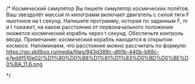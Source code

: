 /*
Космический симулятор
Вы пишете симулятор космических полётов. Ваш звездолёт массой m килограмм включает двигатель с силой тяги F ньютонов на t секунд. 
Напишите программу, которая по заданным F, m и t покажет, на каком расстоянии от первоначального положения окажется космический корабль через t секунд.
Обеспечьте контроль ввода.
Примечание: космический корабль находится в открытом космосе.
Напоминаем, что расстояние можно рассчитать по формуле:
https://go.skillbox.ru/media/files/943d389c-d60b-440b-b68c-e7ed4f510e02/%D1%80%D0%B8%D1%81%D1%83%D0%BD%D0%BE%D0%BA_11.6.png

*/